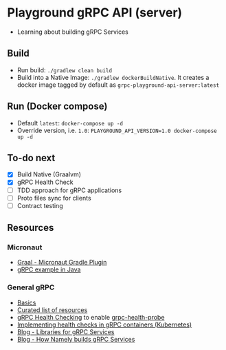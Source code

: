 # Playground gRPC API (server)
- Learning about building gRPC Services

## Build
- Run build: `./gradlew clean build`
- Build into a Native Image: `./gradlew dockerBuildNative`. 
  It creates a docker image tagged by default as `grpc-playground-api-server:latest`

## Run (Docker compose)
- Default `latest`: `docker-compose up -d`
- Override version, i.e. `1.0`: `PLAYGROUND_API_VERSION=1.0 docker-compose up -d`

## To-do next
- [X] Build Native (Graalvm)
- [X] gRPC Health Check  
- [ ] TDD approach for gRPC applications
- [ ] Proto files sync for clients 
- [ ] Contract testing

## Resources

### Micronaut
- [Graal - Micronaut Gradle Plugin](https://github.com/micronaut-projects/micronaut-gradle-plugin)
- [gRPC example in Java](https://github.com/micronaut-projects/micronaut-grpc/tree/master/examples/hello-world-java)

### General gRPC
- [Basics](https://grpc.io/docs/what-is-grpc/core-concepts/)
- [Curated list of resources](https://github.com/grpc-ecosystem/awesome-grpc)
- [gRPC Health Checking](https://github.com/grpc/grpc/blob/master/doc/health-checking.md) to enable [grpc-health-probe](https://github.com/grpc-ecosystem/grpc-health-probe) 
- [Implementing health checks in gRPC containers (Kubernetes)](https://medium.com/@github.gkarthiks/implementing-healthchecks-in-grpc-containers-for-kubernetes-d5049989ab12)
- [Blog - Libraries for gRPC Services](https://www.bugsnag.com/blog/libraries-for-grpc-services)
- [Blog - How Namely builds gRPC Services](https://medium.com/namely-labs/how-we-build-grpc-services-at-namely-52a3ae9e7c35)
